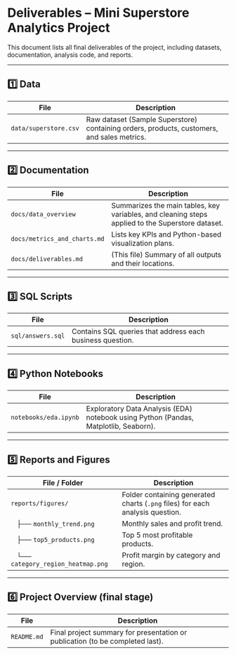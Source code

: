# Deliverables – Mini Superstore Analytics Project

This document lists all final deliverables of the project, including datasets, documentation, analysis code, and reports.

---

## 1️⃣ Data
| File | Description |
|------|--------------|
| `data/superstore.csv` | Raw dataset (Sample Superstore) containing orders, products, customers, and sales metrics. |

---

## 2️⃣ Documentation
| File | Description |
|------|--------------|
| `docs/data_overview` | Summarizes the main tables, key variables, and cleaning steps applied to the Superstore dataset.
| `docs/metrics_and_charts.md` | Lists key KPIs and Python-based visualization plans. |
| `docs/deliverables.md` | (This file) Summary of all outputs and their locations. |

---

## 3️⃣ SQL Scripts
| File | Description |
|------|--------------|
| `sql/answers.sql` | Contains SQL queries that address each business question. |

---

## 4️⃣ Python Notebooks
| File | Description |
|------|--------------|
| `notebooks/eda.ipynb` | Exploratory Data Analysis (EDA) notebook using Python (Pandas, Matplotlib, Seaborn). |

---

## 5️⃣ Reports and Figures
| File / Folder | Description |
|----------------|-------------|
| `reports/figures/` | Folder containing generated charts (`.png` files) for each analysis question. |
| &nbsp;&nbsp; ├── `monthly_trend.png` | Monthly sales and profit trend. |
| &nbsp;&nbsp; ├── `top5_products.png` | Top 5 most profitable products. |
| &nbsp;&nbsp; └── `category_region_heatmap.png` | Profit margin by category and region. |

---

## 6️⃣ Project Overview (final stage)
| File | Description |
|------|--------------|
| `README.md` | Final project summary for presentation or publication (to be completed last). |
